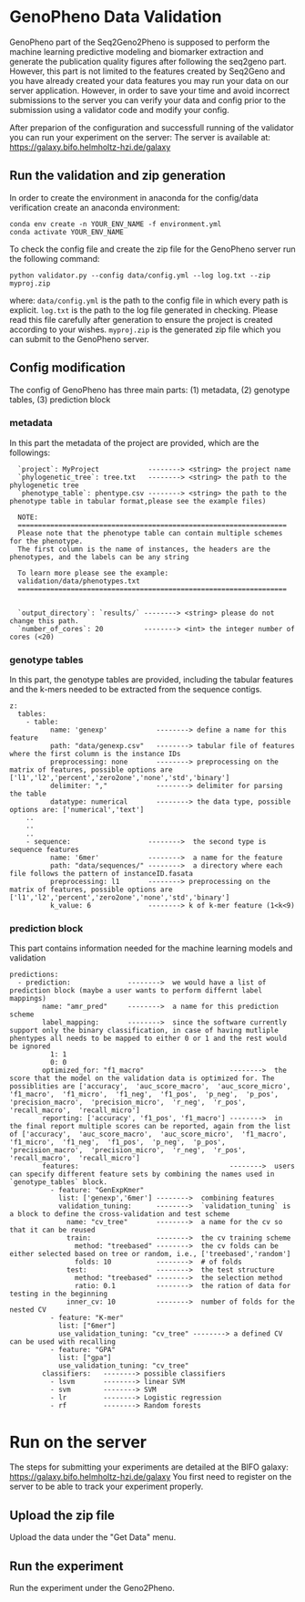 # GenoPheno Data Validation

GenoPheno part of the Seq2Geno2Pheno is supposed to perform the machine learning predictive modeling and biomarker extraction
and generate the publication quality figures after following the seq2geno part. However, this part is not limited to the features created by Seq2Geno and
you have already created your data features you may run your data on our server application. However, in order to save your time and avoid incorrect submissions to the server you can verify
your data and config prior to the submission using a validator code and modify your config.

After preparion of the configuration and successfull running of the validator you can run your experiment on the server:
The server is available at: https://galaxy.bifo.helmholtz-hzi.de/galaxy


## Run the validation and zip generation


In order to create the environment in anaconda for the config/data verification create an anaconda environment:

```
conda env create -n YOUR_ENV_NAME -f environment.yml
conda activate YOUR_ENV_NAME
```

To check the config file and create the zip file for the GenoPheno server run the following command:

```
python validator.py --config data/config.yml --log log.txt --zip myproj.zip
```

where:
`data/config.yml` is the path to the config file in which every path is explicit.
`log.txt` is the path to the log file generated in checking. Please read this file carefully after generation to ensure the project is created according to your wishes.
`myproj.zip` is the generated zip file which you can submit to the GenoPheno server.


## Config modification

The config of GenoPheno has three main parts: (1) metadata, (2) genotype tables, (3) prediction block

### metadata

In this part the metadata of the project are provided, which are the followings:

```
  `project`: MyProject            --------> <string> the project name
  `phylogenetic_tree`: tree.txt   --------> <string> the path to the phylogenetic tree
  `phenotype_table`: phentype.csv --------> <string> the path to the phenotype table in tabular format,please see the example files)

  NOTE:
  ==================================================================
  Please note that the phenotype table can contain multiple schemes for the phenotype.
  The first column is the name of instances, the headers are the phenotypes, and the labels can be any string

  To learn more please see the example:
  validation/data/phenotypes.txt
  ==================================================================


  `output_directory`: `results/` --------> <string> please do not change this path.
  `number_of_cores`: 20          --------> <int> the integer number of cores (<20)
```

### genotype tables

In this part, the genotype tables are provided, including the tabular features and the k-mers needed to be extracted from the sequence contigs.

```
z:
  tables:
    - table:
          name: 'genexp'            --------> define a name for this feature
          path: "data/genexp.csv"   --------> tabular file of features where the first column is the instance IDs
          preprocessing: none       --------> preprocessing on the matrix of features, possible options are ['l1','l2','percent','zero2one','none','std','binary']
          delimiter: ","            --------> delimiter for parsing the table
          datatype: numerical       --------> the data type, possible options are: ['numerical','text']
    ..
    ..
    ..
    - sequence:                   -------->  the second type is sequence features
          name: '6mer'            -------->  a name for the feature
          path: "data/sequences/" -------->  a directory where each file follows the pattern of instanceID.fasata
          preprocessing: l1       --------> preprocessing on the matrix of features, possible options are ['l1','l2','percent','zero2one','none','std','binary']
          k_value: 6              --------> k of k-mer feature (1<k<9)
```


### prediction block

This part contains information needed for the machine learning models and validation

```
predictions:
  - prediction:              -------->  we would have a list of prediction block (maybe a user wants to perform differnt label mappings)
        name: "amr_pred"     -------->  a name for this prediction scheme
        label_mapping:       -------->  since the software currently support only the binary classification, in case of having mutliple phentypes all needs to be mapped to either 0 or 1 and the rest would be ignored
          1: 1
          0: 0
        optimized_for: "f1_macro"                     -------->  the score that the model on the validation data is optimized for. The possiblities are ['accuracy',  'auc_score_macro',  'auc_score_micro',  'f1_macro',  'f1_micro',  'f1_neg',  'f1_pos',  'p_neg',  'p_pos',  'precision_macro',  'precision_micro',  'r_neg',  'r_pos',  'recall_macro',  'recall_micro']
        reporting: ['accuracy', 'f1_pos', 'f1_macro'] -------->  in the final report multiple scores can be reported, again from the list of ['accuracy',  'auc_score_macro',  'auc_score_micro',  'f1_macro',  'f1_micro',  'f1_neg',  'f1_pos',  'p_neg',  'p_pos',  'precision_macro',  'precision_micro',  'r_neg',  'r_pos',  'recall_macro',  'recall_micro']
        features:                                     -------->  users can specify different feature sets by combining the names used in `genotype_tables` block.
          - feature: "GenExpKmer"
            list: ['genexp','6mer'] -------->  combining features
            validation_tuning:      -------->  `validation_tuning` is a block to define the cross-validation and test scheme
              name: "cv_tree"       -------->  a name for the cv so that it can be reused
              train:                -------->  the cv training scheme
                method: "treebased" -------->  the cv folds can be either selected based on tree or random, i.e., ['treebased','random']
                folds: 10           -------->  # of folds
              test:                 -------->  the test structure
                method: "treebased" -------->  the selection method
                ratio: 0.1          -------->  the ration of data for testing in the beginning
              inner_cv: 10          -------->  number of folds for the nested CV
          - feature: "K-mer"
            list: ["6mer"]
            use_validation_tuning: "cv_tree" --------> a defined CV can be used with recalling
          - feature: "GPA"
            list: ["gpa"]
            use_validation_tuning: "cv_tree"
        classifiers:   --------> possible classifiers
          - lsvm       --------> linear SVM
          - svm        --------> SVM
          - lr         --------> Logistic regression
          - rf         --------> Random forests
```

# Run on the server

The steps for submitting your experiments are detailed at the BIFO galaxy: https://galaxy.bifo.helmholtz-hzi.de/galaxy
You first need to register on the server to be able to track your experiment properly.

## Upload the zip file
Upload the data under the "Get Data" menu.

## Run the experiment
Run the experiment under the Geno2Pheno.


